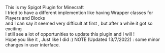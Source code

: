 This is my Spigot Plugin for Minecraft<br> I tried to have a different implemention like having Wrapper classes for Players and Blocks <br> 
and I can say it seemed very difficult at first , but after a while it got so exciting <br>
I still see a lot of opportunities to update this plugin and I will ! <br>
Hope you like it , Just like I did :)
NOTE (Updated 13/7/2022) : some minor changes in user interface.
